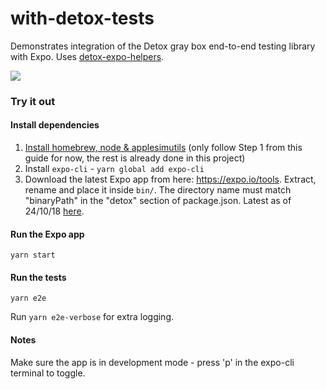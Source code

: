 # with-detox-tests

Demonstrates integration of the Detox gray box end-to-end testing library with Expo. Uses [detox-expo-helpers](https://github.com/expo/detox-expo-helpers).

![](https://raw.githubusercontent.com/expo/with-detox-tests/master/example.gif)

### Try it out

#### Install dependencies

1. [Install homebrew, node & applesimutils](https://github.com/wix/detox/blob/master/docs/Introduction.GettingStarted.md#step-1-install-dependencies) (only follow Step 1 from this guide for now, the rest is already done in this project)
1. Install `expo-cli` - `yarn global add expo-cli`
1. Download the latest Expo app from here: https://expo.io/tools. Extract, rename and place it inside `bin/`. The directory name must match "binaryPath" in the "detox" section of package.json. Latest as of 24/10/18 [here](https://dpq5q02fu5f55.cloudfront.net/Exponent-2.8.2.tar.gz).

#### Run the Expo app

```
yarn start
```

#### Run the tests

```
yarn e2e
```

Run `yarn e2e-verbose` for extra logging.

#### Notes

Make sure the app is in development mode - press 'p' in the expo-cli terminal to toggle.
